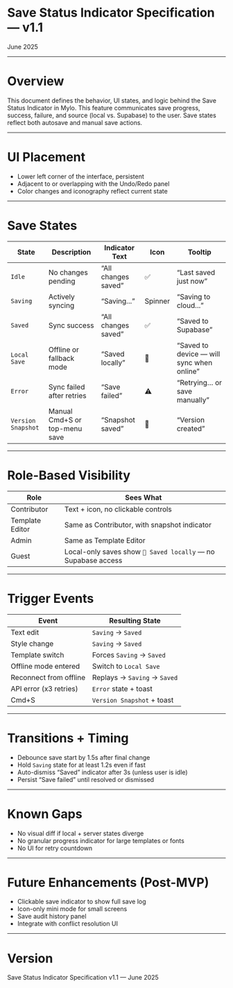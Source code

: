 # Save Status Indicator Specification — v1.1

June 2025

---

# Overview

This document defines the behavior, UI states, and logic behind the Save Status Indicator in Mylo. This feature communicates save progress, success, failure, and source (local vs. Supabase) to the user. Save states reflect both autosave and manual save actions.

---

# UI Placement

- Lower left corner of the interface, persistent
- Adjacent to or overlapping with the Undo/Redo panel
- Color changes and iconography reflect current state

---

# Save States

| State | Description | Indicator Text | Icon | Tooltip |
|-------|-------------|----------------|------|---------|
| `Idle` | No changes pending | “All changes saved” | ✅ | “Last saved just now” |
| `Saving` | Actively syncing | “Saving...” | Spinner | “Saving to cloud...” |
| `Saved` | Sync success | “All changes saved” | ✅ | “Saved to Supabase” |
| `Local Save` | Offline or fallback mode | “Saved locally” | 💾 | “Saved to device — will sync when online” |
| `Error` | Sync failed after retries | “Save failed” | ⚠️ | “Retrying… or save manually” |
| `Version Snapshot` | Manual Cmd+S or top-menu save | “Snapshot saved” | 📘 | “Version created” |

---

# Role-Based Visibility

| Role | Sees What |
|------|-----------|
| Contributor | Text + icon, no clickable controls |
| Template Editor | Same as Contributor, with snapshot indicator |
| Admin | Same as Template Editor |
| Guest | Local-only saves show `💾 Saved locally` — no Supabase access |

---

# Trigger Events

| Event | Resulting State |
|-------|-----------------|
| Text edit | `Saving` → `Saved` |
| Style change | `Saving` → `Saved` |
| Template switch | Forces `Saving` → `Saved` |
| Offline mode entered | Switch to `Local Save` |
| Reconnect from offline | Replays → `Saving` → `Saved` |
| API error (x3 retries) | `Error` state + toast |
| Cmd+S | `Version Snapshot` + toast |

---

# Transitions + Timing

- Debounce save start by 1.5s after final change
- Hold `Saving` state for at least 1.2s even if fast
- Auto-dismiss “Saved” indicator after 3s (unless user is idle)
- Persist “Save failed” until resolved or dismissed

---

# Known Gaps

- No visual diff if local + server states diverge
- No granular progress indicator for large templates or fonts
- No UI for retry countdown

---

# Future Enhancements (Post-MVP)

- Clickable save indicator to show full save log
- Icon-only mini mode for small screens
- Save audit history panel
- Integrate with conflict resolution UI

---

# Version

Save Status Indicator Specification v1.1 — June 2025
